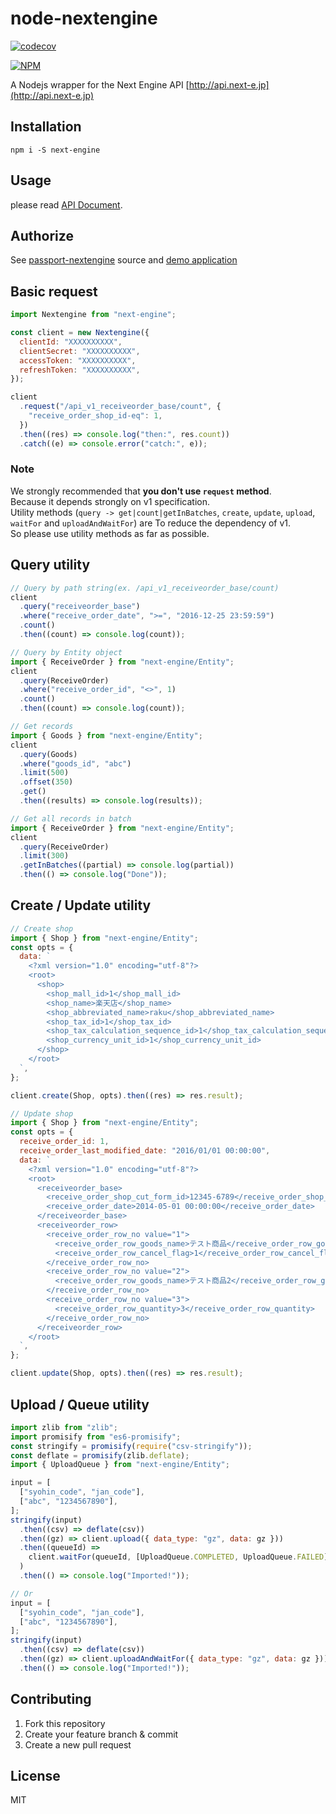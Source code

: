 # node-nextengine

[![codecov](https://codecov.io/gh/Leko/node-nextengine/branch/master/graph/badge.svg)](https://codecov.io/gh/Leko/node-nextengine)

[![NPM](https://nodei.co/npm/next-engine.png?downloads=true&downloadRank=true&stars=true)](https://nodei.co/npm/next-engine/)

A Nodejs wrapper for the Next Engine API [http://api.next-e.jp](http://api.next-e.jp)

## Installation

```
npm i -S next-engine
```

## Usage

please read [API Document](http://api.next-e.jp).

## Authorize

See [passport-nextengine](https://github.com/Leko/passport-nextengine) source and [demo application](https://github.com/Leko/passport-nextengine/tree/master/examples)

## Basic request

```js
import Nextengine from "next-engine";

const client = new Nextengine({
  clientId: "XXXXXXXXXX",
  clientSecret: "XXXXXXXXXX",
  accessToken: "XXXXXXXXXX",
  refreshToken: "XXXXXXXXXX",
});

client
  .request("/api_v1_receiveorder_base/count", {
    "receive_order_shop_id-eq": 1,
  })
  .then((res) => console.log("then:", res.count))
  .catch((e) => console.error("catch:", e));
```

### Note

We strongly recommended that **you don't use `request` method**.  
Because it depends strongly on v1 specification.  
Utility methods (`query -> get|count|getInBatches`, `create`, `update`, `upload`, `waitFor` and `uploadAndWaitFor`) are To reduce the dependency of v1.  
So please use utility methods as far as possible.

## Query utility

```js
// Query by path string(ex. /api_v1_receiveorder_base/count)
client
  .query("receiveorder_base")
  .where("receive_order_date", ">=", "2016-12-25 23:59:59")
  .count()
  .then((count) => console.log(count));

// Query by Entity object
import { ReceiveOrder } from "next-engine/Entity";
client
  .query(ReceiveOrder)
  .where("receive_order_id", "<>", 1)
  .count()
  .then((count) => console.log(count));

// Get records
import { Goods } from "next-engine/Entity";
client
  .query(Goods)
  .where("goods_id", "abc")
  .limit(500)
  .offset(350)
  .get()
  .then((results) => console.log(results));

// Get all records in batch
import { ReceiveOrder } from "next-engine/Entity";
client
  .query(ReceiveOrder)
  .limit(300)
  .getInBatches((partial) => console.log(partial))
  .then(() => console.log("Done"));
```

## Create / Update utility

```js
// Create shop
import { Shop } from "next-engine/Entity";
const opts = {
  data: `
    <?xml version="1.0" encoding="utf-8"?>
    <root>
      <shop>
        <shop_mall_id>1</shop_mall_id>
        <shop_name>楽天店</shop_name>
        <shop_abbreviated_name>raku</shop_abbreviated_name>
        <shop_tax_id>1</shop_tax_id>
        <shop_tax_calculation_sequence_id>1</shop_tax_calculation_sequence_id>
        <shop_currency_unit_id>1</shop_currency_unit_id>
      </shop>
    </root>
  `,
};

client.create(Shop, opts).then((res) => res.result);

// Update shop
import { Shop } from "next-engine/Entity";
const opts = {
  receive_order_id: 1,
  receive_order_last_modified_date: "2016/01/01 00:00:00",
  data: `
    <?xml version="1.0" encoding="utf-8"?>
    <root>
      <receiveorder_base>
        <receive_order_shop_cut_form_id>12345-6789</receive_order_shop_cut_form_id>
        <receive_order_date>2014-05-01 00:00:00</receive_order_date>
      </receiveorder_base>
      <receiveorder_row>
        <receive_order_row_no value="1">
          <receive_order_row_goods_name>テスト商品</receive_order_row_goods_name>
          <receive_order_row_cancel_flag>1</receive_order_row_cancel_flag>
        </receive_order_row_no>
        <receive_order_row_no value="2">
          <receive_order_row_goods_name>テスト商品2</receive_order_row_goods_name>
        </receive_order_row_no>
        <receive_order_row_no value="3">
          <receive_order_row_quantity>3</receive_order_row_quantity>
        </receive_order_row_no>
      </receiveorder_row>
    </root>
  `,
};

client.update(Shop, opts).then((res) => res.result);
```

## Upload / Queue utility

```js
import zlib from "zlib";
import promisify from "es6-promisify";
const stringify = promisify(require("csv-stringify"));
const deflate = promisify(zlib.deflate);
import { UploadQueue } from "next-engine/Entity";

input = [
  ["syohin_code", "jan_code"],
  ["abc", "1234567890"],
];
stringify(input)
  .then((csv) => deflate(csv))
  .then((gz) => client.upload({ data_type: "gz", data: gz }))
  .then((queueId) =>
    client.waitFor(queueId, [UploadQueue.COMPLETED, UploadQueue.FAILED])
  )
  .then(() => console.log("Imported!"));

// Or
input = [
  ["syohin_code", "jan_code"],
  ["abc", "1234567890"],
];
stringify(input)
  .then((csv) => deflate(csv))
  .then((gz) => client.uploadAndWaitFor({ data_type: "gz", data: gz }))
  .then(() => console.log("Imported!"));
```

## Contributing

1. Fork this repository
1. Create your feature branch & commit
1. Create a new pull request

## License

MIT
